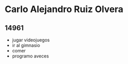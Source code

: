 # Carlo Alejandro Ruiz Olvera
## 14961
- jugar videojuegos
- ir al gimnasio
- comer
- programo aveces
